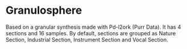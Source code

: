 # Granulosphere

Based on a granular synthesis made with Pd-l2ork (Purr Data).
It has 4 sections and 16 samples. 
By default, sections are grouped as Nature Section, Industrial Section, Instrument Section and Vocal Section.
